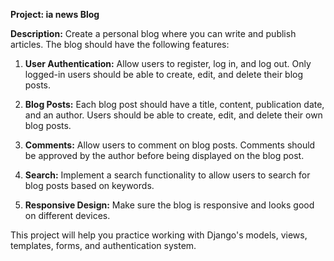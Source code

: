 **Project: ia news Blog**

**Description:**
Create a personal blog where you can write and publish articles. The blog should have the following features:

1. **User Authentication:** Allow users to register, log in, and log out. Only logged-in users should be able to create, edit, and delete their blog posts.

2. **Blog Posts:** Each blog post should have a title, content, publication date, and an author. Users should be able to create, edit, and delete their own blog posts.

3. **Comments:** Allow users to comment on blog posts. Comments should be approved by the author before being displayed on the blog post.

4. **Search:** Implement a search functionality to allow users to search for blog posts based on keywords.

5. **Responsive Design:** Make sure the blog is responsive and looks good on different devices.

This project will help you practice working with Django's models, views, templates, forms, and authentication system.
